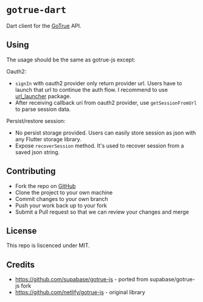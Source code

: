# `gotrue-dart`

Dart client for the [GoTrue](https://github.com/netlify/gotrue) API.

## Using

The usage should be the same as gotrue-js except:

Oauth2:

- `signIn` with oauth2 provider only return provider url. Users have to launch that url to continue the auth flow. I recommend to use [url_launcher](https://pub.dev/packages/url_launcher) package.
- After receiving callback uri from oauth2 provider, use `getSessionFromUrl` to parse session data.

Persist/restore session:

- No persist storage provided. Users can easily store session as json with any Flutter storage library.
- Expose `recoverSession` method. It's used to recover session from a saved json string.

## Contributing

- Fork the repo on [GitHub](https://github.com/supabase/gotrue-dart)
- Clone the project to your own machine
- Commit changes to your own branch
- Push your work back up to your fork
- Submit a Pull request so that we can review your changes and merge

## License

This repo is liscenced under MIT.

## Credits

- https://github.com/supabase/gotrue-js - ported from supabase/gotrue-js fork
- https://github.com/netlify/gotrue-js - original library
